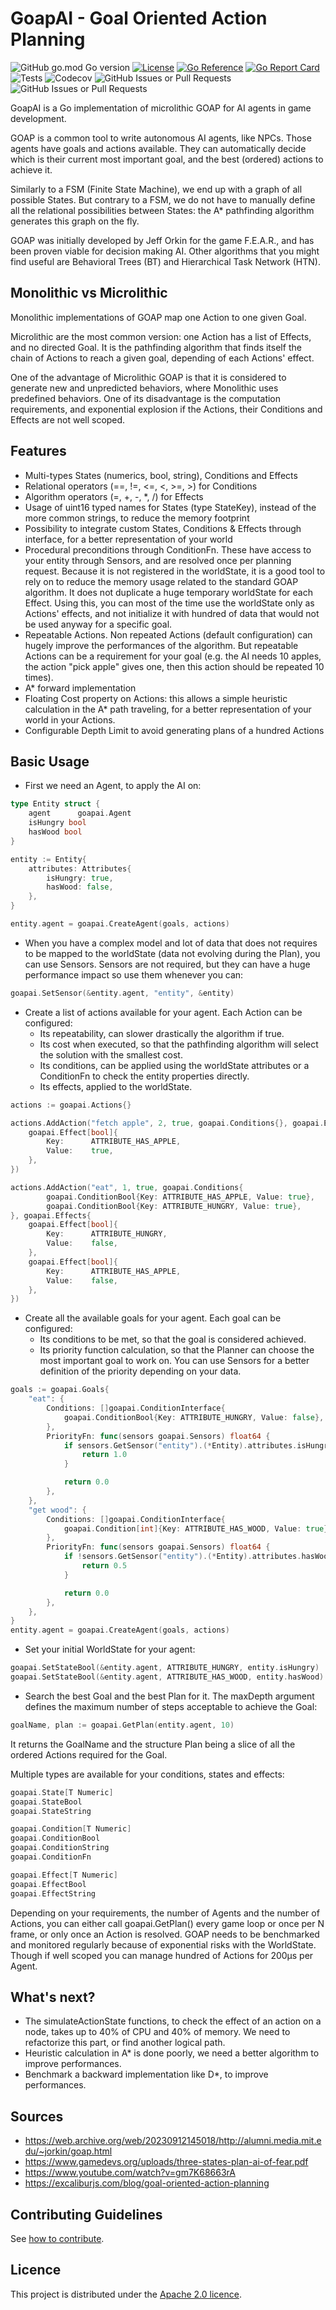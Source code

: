 # GoapAI - Goal Oriented Action Planning
![GitHub go.mod Go version](https://img.shields.io/github/go-mod/go-version/akmonengine/goapai)
[![License](https://img.shields.io/badge/License-Apache%202.0-blue.svg)](https://opensource.org/licenses/Apache-2.0)
[![Go Reference](https://img.shields.io/badge/reference-%23007D9C?logo=go&logoColor=white&labelColor=gray)](https://pkg.go.dev/github.com/akmonengine/goapai)
[![Go Report Card](https://goreportcard.com/badge/github.com/akmonengine/goapai)](https://goreportcard.com/report/github.com/akmonengine/goapai)
![Tests](https://img.shields.io/github/actions/workflow/status/akmonengine/goapai/code_coverage.yml?label=tests)
![Codecov](https://img.shields.io/codecov/c/github/akmonengine/goapai)
![GitHub Issues or Pull Requests](https://img.shields.io/github/issues/akmonengine/goapai)
![GitHub Issues or Pull Requests](https://img.shields.io/github/issues-pr/akmonengine/goapai)

GoapAI is a Go implementation of microlithic GOAP for AI agents in game development.

GOAP is a common tool to write autonomous AI agents, like NPCs. Those agents have goals and actions available. They can automatically
decide which is their current most important goal, and the best (ordered) actions to achieve it.

Similarly to a FSM (Finite State Machine), we end up with a graph of all possible States. But contrary to a FSM,
we do not have to manually define all the relational possibilities between States:
the A* pathfinding algorithm generates this graph on the fly.

GOAP was initially developed by Jeff Orkin for the game F.E.A.R., and has been proven viable for decision making AI.
Other algorithms that you might find useful are Behavioral Trees (BT) and Hierarchical Task Network (HTN).

## Monolithic vs Microlithic
Monolithic implementations of GOAP map one Action to one given Goal.

Microlithic are the most common version: one Action has a list of Effects, and no directed Goal.
It is the pathfinding algorithm that finds itself the chain of Actions to reach a given goal, depending of each Actions' effect.

One of the advantage of Microlithic GOAP is that it is considered to generate new and unpredicted behaviors,
where Monolithic uses predefined behaviors.
One of its disadvantage is the computation requirements, and exponential explosion if the Actions, their Conditions and Effects
are not well scoped.

## Features
- Multi-types States (numerics, bool, string), Conditions and Effects
- Relational operators (==, !=, <=, <, >=, >) for Conditions
- Algorithm operators (=, +, -, *, /) for Effects
- Usage of uint16 typed names for States (type StateKey), instead of the more common strings, to reduce the memory footprint
- Possibility to integrate custom States, Conditions & Effects through interface, for a better representation of your world
- Procedural preconditions through ConditionFn. These have access to your entity through Sensors, and are resolved once per planning request.
Because it is not registered in the worldState, it is a good tool to rely on to reduce the memory usage related to the standard GOAP algorithm. 
It does not duplicate a huge temporary worldState for each Effect.
Using this, you can most of the time use the worldState only as Actions' effects, and not initialize it with hundred of data that would not be
used anyway for a specific goal.
- Repeatable Actions. Non repeated Actions (default configuration) can hugely improve the performances of the algorithm.
But repeatable Actions can be a requirement for your goal (e.g. the AI needs 10 apples, the action "pick apple" gives one,
then this action should be repeated 10 times).
- A* forward implementation
- Floating Cost property on Actions: this allows a simple heuristic calculation in the A* path traveling,
for a better representation of your world in your Actions.
- Configurable Depth Limit to avoid generating plans of a hundred Actions

## Basic Usage
- First we need an Agent, to apply the AI on:
```go
type Entity struct {
    agent      goapai.Agent
    isHungry bool
    hasWood bool
}

entity := Entity{
    attributes: Attributes{
        isHungry: true,
        hasWood: false,
    },
}

entity.agent = goapai.CreateAgent(goals, actions)
```

- When you have a complex model and lot of data that does not requires to be mapped to the worldState (data not evolving during the Plan), you can use Sensors.
Sensors are not required, but they can have a huge performance impact so use them whenever you can:
```go
goapai.SetSensor(&entity.agent, "entity", &entity)
```

- Create a list of actions available for your agent. Each Action can be configured:
  - Its repeatability, can slower drastically the algorithm if true.
  - Its cost when executed, so that the pathfinding algorithm will select the solution with the smallest cost.
  - Its conditions, can be applied using the worldState attributes or a ConditionFn to check the entity properties directly.
  - Its effects, applied to the worldState.
```go
actions := goapai.Actions{}

actions.AddAction("fetch apple", 2, true, goapai.Conditions{}, goapai.Effects{
    goapai.Effect[bool]{
        Key:      ATTRIBUTE_HAS_APPLE,
        Value:    true,
    },
})

actions.AddAction("eat", 1, true, goapai.Conditions{
        goapai.ConditionBool{Key: ATTRIBUTE_HAS_APPLE, Value: true},
        goapai.ConditionBool{Key: ATTRIBUTE_HUNGRY, Value: true},
}, goapai.Effects{
    goapai.Effect[bool]{
        Key:      ATTRIBUTE_HUNGRY,
        Value:    false,
    },
    goapai.Effect[bool]{
        Key:      ATTRIBUTE_HAS_APPLE,
        Value:    false,
    },
})
```

- Create all the available goals for your agent. Each goal can be configured:
  - Its conditions to be met, so that the goal is considered achieved.
  - Its priority function calculation, so that the Planner can choose the most important goal to work on.
  You can use Sensors for a better definition of the priority depending on your data.
```go
goals := goapai.Goals{
    "eat": {
        Conditions: []goapai.ConditionInterface{
            goapai.ConditionBool{Key: ATTRIBUTE_HUNGRY, Value: false},
        },
        PriorityFn: func(sensors goapai.Sensors) float64 {
            if sensors.GetSensor("entity").(*Entity).attributes.isHungry {
                return 1.0
            }

            return 0.0
        },
    },
    "get wood": {
        Conditions: []goapai.ConditionInterface{
            goapai.Condition[int]{Key: ATTRIBUTE_HAS_WOOD, Value: true},
        },
        PriorityFn: func(sensors goapai.Sensors) float64 {
            if !sensors.GetSensor("entity").(*Entity).attributes.hasWood {
                return 0.5
            }

            return 0.0
        },
    },
}
entity.agent = goapai.CreateAgent(goals, actions)
```

- Set your initial WorldState for your agent:
```go
goapai.SetStateBool(&entity.agent, ATTRIBUTE_HUNGRY, entity.isHungry)
goapai.SetStateBool(&entity.agent, ATTRIBUTE_HAS_WOOD, entity.hasWood)
```

- Search the best Goal and the best Plan for it.
The maxDepth argument defines the maximum number of steps acceptable to achieve the Goal:
```go
goalName, plan := goapai.GetPlan(entity.agent, 10)
```
It returns the GoalName and the structure Plan being a slice of all the ordered Actions required for the Goal.

Multiple types are available for your conditions, states and effects:
```go
goapai.State[T Numeric]
goapai.StateBool
goapai.StateString

goapai.Condition[T Numeric]
goapai.ConditionBool
goapai.ConditionString
goapai.ConditionFn

goapai.Effect[T Numeric]
goapai.EffectBool
goapai.EffectString
```

Depending on your requirements, the number of Agents and the number of Actions,
you can either call goapai.GetPlan() every game loop or once per N frame, or only once an Action is resolved.
GOAP needs to be benchmarked and monitored regularly because of exponential risks with the WorldState.
Though if well scoped you can manage hundred of Actions for 200µs per Agent.

## What's next?
- The simulateActionState functions, to check the effect of an action on a node, takes up to 40% of CPU and 40% of memory.
We need to refactorize this part, or find another logical path.
- Heuristic calculation in A* is done poorly, we need a better algorithm to improve performances.
- Benchmark a backward implementation like D*, to improve performances.

## Sources
- https://web.archive.org/web/20230912145018/http://alumni.media.mit.edu/~jorkin/goap.html
- https://www.gamedevs.org/uploads/three-states-plan-ai-of-fear.pdf
- https://www.youtube.com/watch?v=gm7K68663rA
- https://excaliburjs.com/blog/goal-oriented-action-planning

## Contributing Guidelines

See [how to contribute](CONTRIBUTING.md).

## Licence
This project is distributed under the [Apache 2.0 licence](LICENCE.md).

